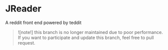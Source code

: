 # JReader
A reddit front end powered by teddit

> ![note!]
> this branch is no longer maintained due to poor performance. If you want to participate and update this branch, feel free to pull request.